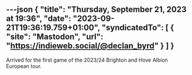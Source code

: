 ---json
{
  "title": "Thursday, September 21, 2023 at 19:36",
  "date": "2023-09-21T19:36:19.759+01:00",
  "syndicatedTo": [
    {
      "site": "Mastodon",
      "url": "https://indieweb.social/@declan_byrd"
    }
  ]
}
---

Arrived for the first game of the 2023/24 Brighton and Hove Albion European tour.
